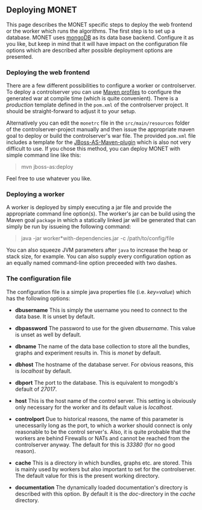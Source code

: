 ## Deploying MONET

This page describes the MONET specific steps to deploy the web
frontend or the worker which runs the algorithms. The first step is to
set up a database. MONET uses [mongoDB](http://www.mongodb.org/) as
its data base backend. Configure it as you like, but keep in mind that
it will have impact on the configuration file options which are
described after possible deployment options are presented.

### Deploying the web frontend

There are a few different possibilities to configure a worker or
controlserver. To deploy a controlserver you can use
[Maven profiles](http://maven.apache.org/guides/introduction/introduction-to-profiles.html)
to configure the generated war at compile time (which is quite
convenient).  There is a _production_ template defined in the
`pom.xml` of the controlserver project. It should be straight-forward
to adjust it to your setup.

Alternatively you can edit the `monetrc` file in the
`src/main/resources` folder of the controlserver-project manually and
then issue the appropriate maven goal to deploy or build the
controlserver's war file. The provided `pom.xml` file includes a
template for the
[JBoss-AS-Maven-plugin](https://docs.jboss.org/jbossas/7/plugins/maven/latest/)
which is also not very difficult to use. If you chose this method, you
can deploy MONET with simple command line like this:

> mvn jboss-as:deploy

Feel free to use whatever you like.

### Deploying a worker

A worker is deployed by simply executing a jar file and provide the
appropriate command line option(s).  The worker's jar can be build
using the Maven goal `package` in which a statically linked jar will
be generated that can simply be run by issueing the following command:

> java -jar worker*with-dependencies.jar -c /path/to/config/file

You can also squeeze JVM parameters after `java` to increase the heap
or stack size, for example. You can also supply every configuration
option as an equally named command-line option preceeded with two dashes.

### The configuration file

The configuration file is a simple java properties file
(i.e. _key=value_) which has the following options:

* __dbusername__ This is simply the username you need to connect to
  the data base. It is unset by default.

* __dbpassword__ The password to use for the given _dbusername_. This
  value is unset as well by default.

* __dbname__ The name of the data base collection to store all the
  bundles, graphs and experiment results in. This is _monet_ by
  default.

* __dbhost__ The hostname of the database server. For obvious reasons,
  this is _localhost_ by default.

* __dbport__ The port to the database. This is equivalent to mongodb's
  default of _27017_.

* __host__ This is the host name of the control server. This setting
  is obviously only necessary for the worker and its default value is
  _localhost_.

* __controlport__ Due to historical reasons, the name of this
  parameter is unecessarily long as the port, to which a worker should
  connect is only reasonable to be the control server's. Also, it is
  quite probable that the workers are behind Firewalls or NATs and
  cannot be reached from the controlserver anyway. The default for
  this is _33380_ (for no good reason).

* __cache__ This is a directory in which bundles, graphs etc. are
  stored. This is mainly used by workers but also important to set for
  the controlserver. The default value for this is the present working
  directory.

* __documentation__ The dynamically loaded documentation's directory
  is described with this option. By default it is the _doc_-directory
  in the _cache_ directory.
